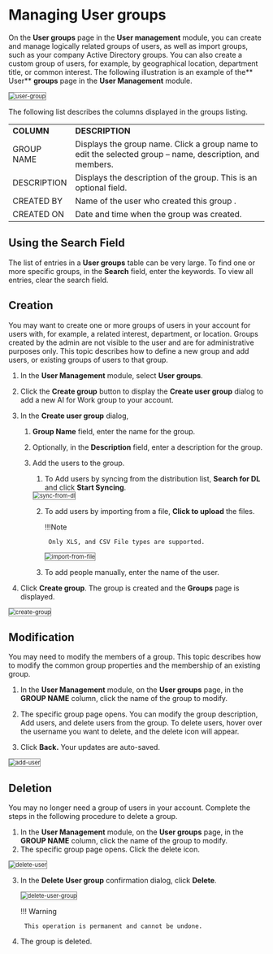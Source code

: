 # Managing User groups

On the **User groups** page in the **User management** module, you can create and manage logically related groups of users, as well as import groups, such as your company Active Directory groups. You can also create a custom group of users, for example, by geographical location, department title, or common interest. The following illustration is an example of the** User** **groups** page in the **User Management** module.

<img src="../images/user-group.png" alt="user-group" title="user-group" style="border: 1px solid gray; zoom:80%;"> 

The following list describes the columns displayed in the groups listing.

<table>
  <tr>
   <td><strong>COLUMN</strong>
   </td>
   <td><strong>DESCRIPTION</strong>
   </td>
  </tr>
  <tr>
   <td>GROUP NAME
   </td>
   <td>Displays the group name. Click a group name to edit the selected group – name, description, and members.
   </td>
  </tr>
  <tr>
   <td>DESCRIPTION
   </td>
   <td>Displays the description of the group. This is an optional field.
   </td>
  </tr>
  <tr>
   <td>CREATED BY
   </td>
   <td>Name of the user who created this group .
   </td>
  </tr>
  <tr>
   <td>CREATED ON
   </td>
   <td>Date and time when the group was created.
   </td>
  </tr>
</table>

## Using the Search Field

The list of entries in a **User groups** table can be very large. To find one or more specific groups, in the **Search** field, enter the keywords. To view all entries, clear the search field.

## Creation

You may want to create one or more groups of users in your account for users with, for example, a related interest, department, or location. Groups created by the admin are not visible to the user and are for administrative purposes only. This topic describes how to define a new group and add users, or existing groups of users to that group.

1. In the **User Management** module, select **User groups**.
2. Click the **Create group** button to display the **Create user group** dialog to add a new AI for Work group to your account. 
3. In the **Create user group** dialog,
    1. **Group Name** field, enter the name for the group.
    2. Optionally, in the **Description** field, enter a description for the group.
    3. Add the users to the group.
        1. To Add users by syncing from the distribution list, **Search for DL** and click **Start Syncing**.  
        <img src="../images/sync-from-dl.png" alt="sync-from-dl" title="sync-from-dl" style="border: 1px solid gray; zoom:80%;"> 


        2. To add users by importing from a file, **Click to upload** the files.  
        
            !!!Note
    
                Only XLS, and CSV File types are supported.  
                
            <img src="../images/import-from-file.png" alt="import-from-file" title="import-from-file" style="border: 1px solid gray; zoom:80%;">

        3. To add people manually, enter the name of the user.

4. Click **Create group**. The group is created and the **Groups** page is displayed.

<img src="../images/create-group.png" alt="create-group" title="create-group" style="border: 1px solid gray; zoom:80%;"> 

## Modification

You may need to modify the members of a group. This topic describes how to modify the common group properties and the membership of an existing group.

1. In the **User Management** module, on the **User groups** page, in the **GROUP NAME** column, click the name of the group to modify.
2. The specific group page opens. You can modify the group description, Add users, and delete users from the group. To delete users, hover over the username you want to delete, and the delete icon will appear. 

3. Click **Back.** Your updates are auto-saved.

<img src="../images/add-user.png" alt="add-user" title="add-user" style="border: 1px solid gray; zoom:80%;"> 

## Deletion

You may no longer need a group of users in your account. Complete the steps in the following procedure to delete a group.

1. In the **User Management** module, on the **User groups** page, in the **GROUP NAME** column, click the name of the group to modify.
2. The specific group page opens. Click the delete icon.  
<img src="../images/delete-user.png" alt="delete-user" title="delete-user" style="border: 1px solid gray; zoom:80%;"> 

3. In the **Delete User group** confirmation dialog, click **Delete**.  

    <img src="../images/delete-user-group.png" alt="delete-user-group" title="delete-user-group" style="border: 1px solid gray; zoom:80%;"> 


    !!! Warning
  
        This operation is permanent and cannot be undone.

4. The group is deleted.